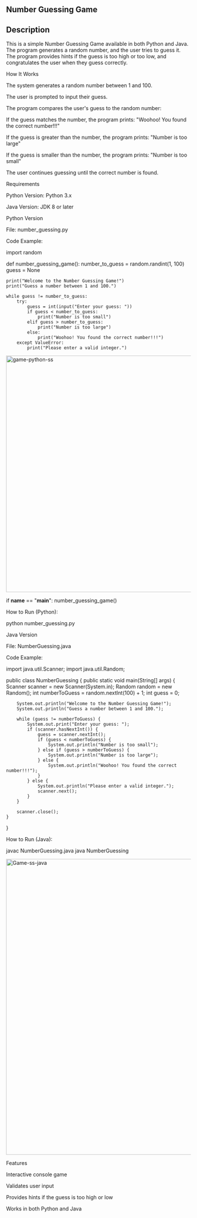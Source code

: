 ## Number Guessing Game ##
## Description

This is a simple Number Guessing Game available in both Python and Java.
The program generates a random number, and the user tries to guess it. The program provides hints if the guess is too high or too low, and congratulates the user when they guess correctly.

How It Works
 
The system generates a random number between 1 and 100.

The user is prompted to input their guess.

The program compares the user's guess to the random number:

If the guess matches the number, the program prints:
"Woohoo! You found the correct number!!!"

If the guess is greater than the number, the program prints:
"Number is too large"

If the guess is smaller than the number, the program prints:
"Number is too small"

The user continues guessing until the correct number is found.

Requirements

Python Version: Python 3.x

Java Version: JDK 8 or later

Python Version

File: number_guessing.py

Code Example:

import random

def number_guessing_game():
    number_to_guess = random.randint(1, 100)
    guess = None

    print("Welcome to the Number Guessing Game!")
    print("Guess a number between 1 and 100.")

    while guess != number_to_guess:
        try:
            guess = int(input("Enter your guess: "))
            if guess < number_to_guess:
                print("Number is too small")
            elif guess > number_to_guess:
                print("Number is too large")
            else:
                print("Woohoo! You found the correct number!!!")
        except ValueError:
            print("Please enter a valid integer.")

<img width="1407" height="643" alt="game-python-ss" src="https://github.com/user-attachments/assets/0ec21f5c-ae02-4988-8d4e-6643c1ebc89a" />

if __name__ == "__main__":
    number_guessing_game()


How to Run (Python):

python number_guessing.py

Java Version

File: NumberGuessing.java

Code Example:

import java.util.Scanner;
import java.util.Random;

public class NumberGuessing {
    public static void main(String[] args) {
        Scanner scanner = new Scanner(System.in);
        Random random = new Random();
        int numberToGuess = random.nextInt(100) + 1;
        int guess = 0;

        System.out.println("Welcome to the Number Guessing Game!");
        System.out.println("Guess a number between 1 and 100.");

        while (guess != numberToGuess) {
            System.out.print("Enter your guess: ");
            if (scanner.hasNextInt()) {
                guess = scanner.nextInt();
                if (guess < numberToGuess) {
                    System.out.println("Number is too small");
                } else if (guess > numberToGuess) {
                    System.out.println("Number is too large");
                } else {
                    System.out.println("Woohoo! You found the correct number!!!");
                }
            } else {
                System.out.println("Please enter a valid integer.");
                scanner.next();
            }
        }

        scanner.close();
    }
}


How to Run (Java):

javac NumberGuessing.java
java NumberGuessing

<img width="1500" height="804" alt="Game-ss-java" src="https://github.com/user-attachments/assets/98f340b0-48a2-456c-9422-099c2e13434a" />


Features

Interactive console game

Validates user input

Provides hints if the guess is too high or low

Works in both Python and Java
